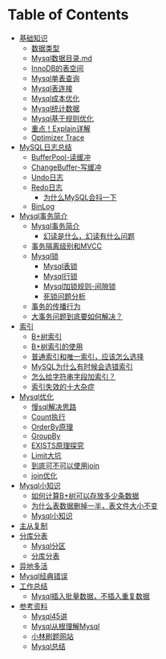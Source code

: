 # Table of Contents



                














+ [基础知识]()
  + [数据类型](数据类型.md)
  + [Mysql数据目录.md](Mysql数据目录.md)
  + [InnoDB的表空间](InnoDB的表空间.md)
  + [Mysql单表查询](Mysql单表查询.md)
  + [Mysql表连接](Mysql表连接.md)
  + [Mysql成本优化](Mysql成本优化.md)
  + [Mysql统计数据](Mysql统计数据.md)
  + [Mysql基于规则优化](Mysql基于规则优化.md)
  + [重点！Explain详解](Explain详解.md)
  + [Optimizer Trace](optimizerTrace.md)
+ [MySQL日志总结](MySQL日志总结.md)
    + [BufferPool-读缓冲](Mysql-BufferPool.md)
    + [ChangeBuffer-写缓冲](ChangeBuffer.md)
    + [Undo日志](Undo日志.md)
    + [Redo日志](Redo日志.md)
        + [为什么MySQL会抖一下](为什么MySQL会抖一下.md)
    + [BinLog](Bin日志.md)
+ [Mysql事务简介](Mysql事务简介.md)
    + [Mysql事务简介](Mysql事务简介.md)
      + [幻读是什么，幻读有什么问题](幻读是什么，幻读有什么问题.md)
    + [事务隔离级别和MVCC](事务隔离级别和MVCC.md)
    + [Mysql锁]()
        + [Mysql表锁](Mysql表锁.md)
        + [Mysql行锁](Mysql行级锁.md)
        + [Mysql加锁规则-间隙锁](Mysql加锁规则.md)
        + [死锁问题分析](死锁.md)
    + [事务的传播行为](事务的传播行为.md)
    + [大事务问题到底要如何解决？](大事务问题到底要如何解决？.md)
+ [索引]()
    + [B+树索引](B+树索引.md)
    + [B+树索引的使用](B+树索引的使用.md)
    + [普通索引和唯一索引，应该怎么选择](普通索引和唯一索引，应该怎么选择.md)
    + [MySQL为什么有时候会选错索引](MySQL为什么有时候会选错索引.md)
    + [怎么给字符串字段加索引？](怎么给字符串字段加索引.md)
    + [索引失效的十大杂症](索引失效的十大杂症.md)
+ [Mysql优化]()
    + [慢sql解决思路](慢sql解决思路.md)
    + [Count执行](Count执行.md)
    + [OrderBy原理](OrderBy原理.md)
    + [GroupBy](GroupBy.md)
    + [EXISTS原理探究](EXISTS原理探究.md)
    + [Limit大坑](Limit大坑.md)
    + [到底可不可以使用join](到底可不可以使用join.md)
    + [join优化](join优化.md)
+ [Mysql小知识]()
  + [如何计算B+树可以存放多少条数据](如何计算B+树可以存放多少条数据.md)
  + [为什么表数据删掉一半，表文件大小不变](为什么表数据删掉一半，表文件大小不变.md)
  + [Mysql小知识](Mysql小知识.md)
+ [主从复制](主从复制.md)
+ [分库分表]()
    + [Mysql分区](Mysql分区.md)
    + [分库分表](分库分表.md)
+ [异地多活](异地多活.md)
+ [Mysql经典错误](Mysql经典错误.md)
+ [工作总结]()
    + [Mysql插入批量数据，不插入重复数据](Mysql插入批量数据，不插入重复数据.md)
+ [参考资料]()
    + [Mysql45讲](https://www.aliyundrive.com/drive/folder/62d405a68b55bf77c9c74589a214972897a15006)
    + [Mysql从根理解Mysql]()
    + [小林刷题网站]()
    + [Mysql总结](https://mp.weixin.qq.com/s/df_Yyur2LBVZqmCVWvSj7Q)
